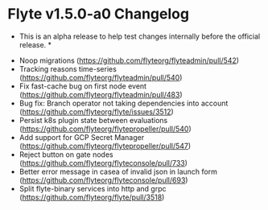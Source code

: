 # Flyte v1.5.0-a0 Changelog

* This is an alpha release to help test changes internally before the official release. *

- Noop migrations (https://github.com/flyteorg/flyteadmin/pull/542)
- Tracking reasons time-series (https://github.com/flyteorg/flyteadmin/pull/540)
- Fix fast-cache bug on first node event (https://github.com/flyteorg/flyteadmin/pull/483)
- Bug fix: Branch operator not taking dependencies into account (https://github.com/flyteorg/flyte/issues/3512)
- Persist k8s plugin state between evaluations (https://github.com/flyteorg/flytepropeller/pull/540)
- Add support for GCP Secret Manager (https://github.com/flyteorg/flytepropeller/pull/547)
- Reject button on gate nodes (https://github.com/flyteorg/flyteconsole/pull/733)
- Better error message in casea of invalid json in launch form (https://github.com/flyteorg/flyteconsole/pull/693)
- Split flyte-binary services into http and grpc (https://github.com/flyteorg/flyte/pull/3518)

